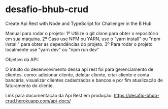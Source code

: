# desafio-bhub-crud
Create Api Rest with Node and TypeScript for Challenger in the B Hub

Manual para rodar o projeto:
1º Utilize o git clone para obter o repositório em sua máquina.
2º Caso use NPM ou YARN, use o "yarn install" ou "npm install" para obter as dependências do projeto.
3º Para rodar o projeto localmente use "yarn dev" ou "npm run dev"


Objetivo da API:

  O intuito do desenvolvimento dessa api rest foi para gerenciamento de clientes.
  como: adicionar cliente, deletar cliente, criar cliente e conta bancária, visualizar clientes cadastrados e bancos e por fim atualização de faturamento do cliente.
  
  
  Link para documentação da Api Rest em produção: https://desafio-bhub-crud.herokuapp.com/api-docs/
